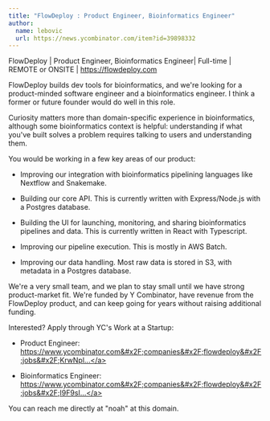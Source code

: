 ```yaml
---
title: "FlowDeploy : Product Engineer, Bioinformatics Engineer"
author:
  name: lebovic
  url: https://news.ycombinator.com/item?id=39898332
---
```

FlowDeploy | Product Engineer, Bioinformatics Engineer| Full-time | REMOTE or ONSITE | <a href="https:&#x2F;&#x2F;flowdeploy.com">https:&#x2F;&#x2F;flowdeploy.com</a>

FlowDeploy builds dev tools for bioinformatics, and we&#x27;re looking for a product-minded software engineer and a bioinformatics engineer. I think a former or future founder would do well in this role.

Curiosity matters more than domain-specific experience in bioinformatics, although some bioinformatics context is helpful: understanding if what you&#x27;ve built solves a problem requires talking to users and understanding them.

You would be working in a few key areas of our product:

- Improving our integration with bioinformatics pipelining languages like Nextflow and Snakemake.

- Building our core API. This is currently written with Express&#x2F;Node.js with a Postgres database.

- Building the UI for launching, monitoring, and sharing bioinformatics pipelines and data. This is currently written in React with Typescript.

- Improving our pipeline execution. This is mostly in AWS Batch.

- Improving our data handling. Most raw data is stored in S3, with metadata in a Postgres database.

We&#x27;re a very small team, and we plan to stay small until we have strong product-market fit. We&#x27;re funded by Y Combinator, have revenue from the FlowDeploy product, and can keep going for years without raising additional funding.

Interested? Apply through YC&#x27;s Work at a Startup:

- Product Engineer: <a href="https:&#x2F;&#x2F;www.ycombinator.com&#x2F;companies&#x2F;flowdeploy&#x2F;jobs&#x2F;KrwNplf-product-engineer">https:&#x2F;&#x2F;www.ycombinator.com&#x2F;companies&#x2F;flowdeploy&#x2F;jobs&#x2F;KrwNpl...</a>

- Bioinformatics Engineer: <a href="https:&#x2F;&#x2F;www.ycombinator.com&#x2F;companies&#x2F;flowdeploy&#x2F;jobs&#x2F;I9F9sIi-bioinformatics-engineer">https:&#x2F;&#x2F;www.ycombinator.com&#x2F;companies&#x2F;flowdeploy&#x2F;jobs&#x2F;I9F9sI...</a>

You can reach me directly at &quot;noah&quot; at this domain.
